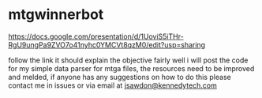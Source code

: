 # mtgwinnerbot
https://docs.google.com/presentation/d/1UoviS5iTHr-RgU9ungPa9ZVO7o41nyhc0YMCVt8qzM0/edit?usp=sharing


follow the link it should explain the objective fairly well i will post the code for my simple data parser for mtga files, the resources need
to be improved and melded, if anyone has any suggestions on how to do this please contact me in issues or via email at jsawdon@kennedytech.com
